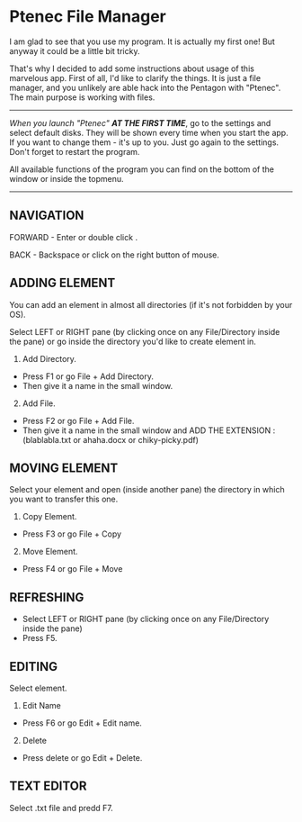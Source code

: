 # Ptenec File Manager

I am glad to see that you use my program. It is actually my first one!
But anyway it could be a little bit tricky. 

That's why I decided to add some instructions about usage of this marvelous app.
First of all, I'd like to clarify the things. It is just a file manager, and you unlikely are able
hack into the Pentagon with "Ptenec".  
The main purpose is working with files.
___
*When you launch "Ptenec" **AT THE FIRST TIME***, go to the settings and select default disks.
They will be shown every time when you start the app. If you want to change them - it's up to you.
Just go again to the settings.
Don't forget to restart the program.

All available functions of the program you can find on the bottom of the window or inside the topmenu.
___
 
## NAVIGATION

FORWARD - Enter or double click .

BACK - Backspace or click on the right button of mouse.


## ADDING ELEMENT
You can add an element in almost all directories (if it's not forbidden by your OS).

Select LEFT or RIGHT pane (by clicking once on any File/Directory inside the pane) or go inside the directory you'd like to create element in.

1) Add Directory. 
* Press F1 or go File + Add Directory. 
* Then give it a name in the small window.

2) Add File. 
* Press F2 or go File + Add File. 
* Then give it a name in the small window and ADD THE EXTENSION :
 (blablabla.txt or ahaha.docx or chiky-picky.pdf)


## MOVING ELEMENT
Select your element and open (inside another pane) the directory in which you want to transfer this one. 

1) Copy Element.
* Press F3 or go File + Copy

2) Move Element.
* Press F4 or go File + Move

## REFRESHING
* Select LEFT or RIGHT pane (by clicking once on any File/Directory inside the pane)
* Press F5.

## EDITING
Select element.

1) Edit Name
* Press F6 or go Edit + Edit name.

2) Delete
* Press delete or go Edit + Delete.

## TEXT EDITOR
Select .txt file and predd F7.
